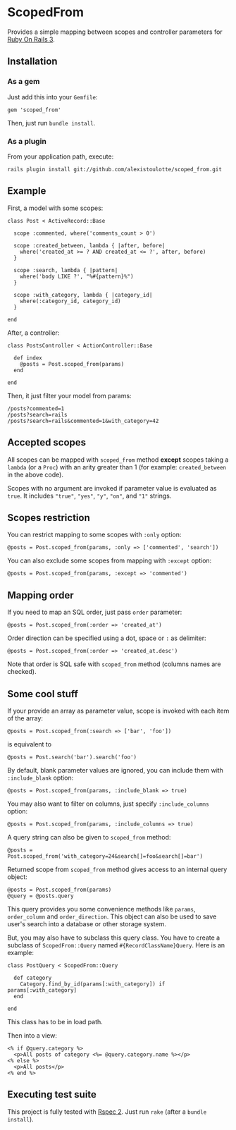 # ScopedFrom

Provides a simple mapping between scopes and controller parameters for
[Ruby On Rails 3](http://rubyonrails.org/).

## Installation

### As a gem

Just add this into your `Gemfile`:

    gem 'scoped_from'

Then, just run `bundle install`.

### As a plugin

From your application path, execute:

    rails plugin install git://github.com/alexistoulotte/scoped_from.git

## Example

First, a model with some scopes:

    class Post < ActiveRecord::Base
    
      scope :commented, where('comments_count > 0')

      scope :created_between, lambda { |after, before|
        where('created_at >= ? AND created_at <= ?', after, before)
      }
      
      scope :search, lambda { |pattern|
        where('body LIKE ?', "%#{pattern}%")
      }
      
      scope :with_category, lambda { |category_id|
        where(:category_id, category_id)
      }
    
    end
    
After, a controller:
    
    class PostsController < ActionController::Base
    
      def index
        @posts = Post.scoped_from(params)
      end
    
    end
    
Then, it just filter your model from params:
    
    /posts?commented=1
    /posts?search=rails
    /posts?search=rails&commented=1&with_category=42

## Accepted scopes

All scopes can be mapped with `scoped_from` method **except** scopes taking a
`lambda` (or a `Proc`) with an arity greater than 1 (for example:
`created_between` in the above code).

Scopes with no argument are invoked if parameter value is evaluated as `true`.
It includes `"true"`, `"yes"`, `"y"`, `"on"`, and `"1"` strings.

## Scopes restriction

You can restrict mapping to some scopes with `:only` option:

    @posts = Post.scoped_from(params, :only => ['commented', 'search'])

You can also exclude some scopes from mapping with `:except` option:

    @posts = Post.scoped_from(params, :except => 'commented')

## Mapping order

If you need to map an SQL order, just pass `order` parameter:

    @posts = Post.scoped_from(:order => 'created_at')

Order direction can be specified using a dot, space or `:` as delimiter:
    
    @posts = Post.scoped_from(:order => 'created_at.desc')

Note that order is SQL safe with `scoped_from` method (columns names are
checked).

## Some cool stuff

If your provide an array as parameter value, scope is invoked with each item
of the array:

    @posts = Post.scoped_from(:search => ['bar', 'foo'])
    
is equivalent to
    
    @posts = Post.search('bar').search('foo')

By default, blank parameter values are ignored, you can include them with
`:include_blank` option:

    @posts = Post.scoped_from(params, :include_blank => true)

You may also want to filter on columns, just specify `:include_columns` option:

    @posts = Post.scoped_from(params, :include_columns => true)

A query string can also be given to `scoped_from` method:

    @posts = Post.scoped_from('with_category=24&search[]=foo&search[]=bar')

Returned scope from `scoped_from` method gives access to an internal query
object:

    @posts = Post.scoped_from(params)
    @query = @posts.query

This query provides you some convenience methods like `params`, `order_column`
and `order_direction`. This object can also be used to save user's search into
a database or other storage system.

But, you may also have to subclass this query class. You have to create a
subclass of `ScopedFrom::Query` named `#{RecordClassName}Query`. Here is an
example:

    class PostQuery < ScopedFrom::Query
    
      def category
        Category.find_by_id(params[:with_category]) if params[:with_category]
      end
    
    end

This class has to be in load path.
    
Then into a view:

    <% if @query.category %>
      <p>All posts of category <%= @query.category.name %></p>
    <% else %>
      <p>All posts</p>
    <% end %>

## Executing test suite

This project is fully tested with [Rspec 2](http://github.com/rspec/rspec).
Just run `rake` (after a `bundle install`).
